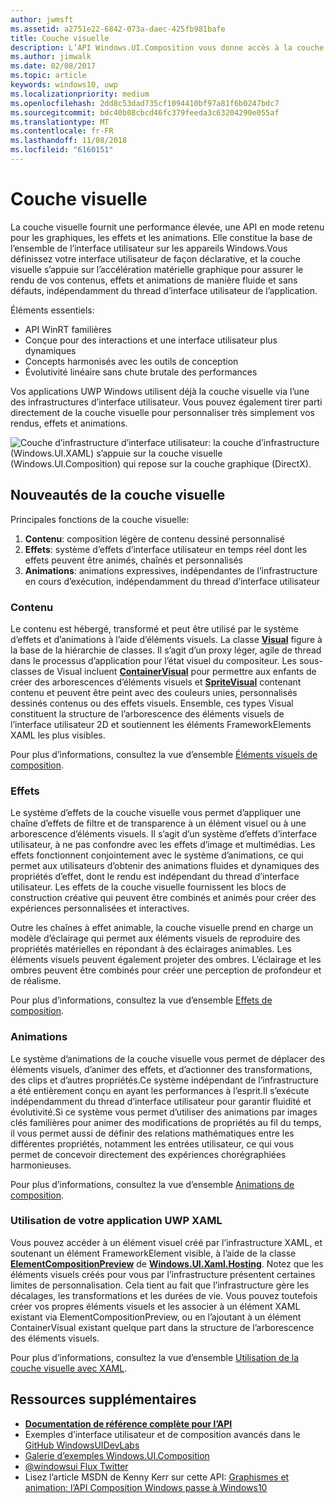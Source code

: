 ```yaml
---
author: jwmsft
ms.assetid: a2751e22-6842-073a-daec-425fb981bafe
title: Couche visuelle
description: L’API Windows.UI.Composition vous donne accès à la couche de composition comprise entre la couche d’infrastructure (XAML) et la couche graphique (DirectX).
ms.author: jimwalk
ms.date: 02/08/2017
ms.topic: article
keywords: windows10, uwp
ms.localizationpriority: medium
ms.openlocfilehash: 2dd8c53dad735cf1094410bf97a81f6b0247bdc7
ms.sourcegitcommit: bdc40b08cbcd46fc379feeda3c63204290e055af
ms.translationtype: MT
ms.contentlocale: fr-FR
ms.lasthandoff: 11/08/2018
ms.locfileid: "6160151"
---
```

# <a name="visual-layer"></a>Couche visuelle

La couche visuelle fournit une performance élevée, une API en mode retenu pour les graphiques, les effets et les animations. Elle constitue la base de l’ensemble de l’interface utilisateur sur les appareils Windows.Vous définissez votre interface utilisateur de façon déclarative, et la couche visuelle s’appuie sur l’accélération matérielle graphique pour assurer le rendu de vos contenus, effets et animations de manière fluide et sans défauts, indépendamment du thread d’interface utilisateur de l’application.

Éléments essentiels:

* API WinRT familières
* Conçue pour des interactions et une interface utilisateur plus dynamiques
* Concepts harmonisés avec les outils de conception
* Évolutivité linéaire sans chute brutale des performances

Vos applications UWP Windows utilisent déjà la couche visuelle via l’une des infrastructures d’interface utilisateur. Vous pouvez également tirer parti directement de la couche visuelle pour personnaliser très simplement vos rendus, effets et animations.

![Couche d’infrastructure d’interface utilisateur: la couche d’infrastructure (Windows.UI.XAML) s’appuie sur la couche visuelle (Windows.UI.Composition) qui repose sur la couche graphique (DirectX).](images/layers-win-ui-composition.png)

## <a name="whats-in-the-visual-layer"></a>Nouveautés de la couche visuelle

Principales fonctions de la couche visuelle:

1. **Contenu**: composition légère de contenu dessiné personnalisé
1. **Effets**: système d’effets d’interface utilisateur en temps réel dont les effets peuvent être animés, chaînés et personnalisés
1. **Animations**: animations expressives, indépendantes de l’infrastructure en cours d’exécution, indépendamment du thread d’interface utilisateur

### <a name="content"></a>Contenu

Le contenu est hébergé, transformé et peut être utilisé par le système d’effets et d’animations à l’aide d’éléments visuels. La classe [**Visual**](https://msdn.microsoft.com/library/windows/apps/Dn706858) figure à la base de la hiérarchie de classes. Il s’agit d’un proxy léger, agile de thread dans le processus d’application pour l’état visuel du compositeur. Les sous-classes de Visual incluent [**ContainerVisual**](https://msdn.microsoft.com/library/windows/apps/Dn706810) pour permettre aux enfants de créer des arborescences d’éléments visuels et [**SpriteVisual**](https://msdn.microsoft.com/library/windows/apps/Mt589433) contenant contenu et peuvent être peint avec des couleurs unies, personnalisés dessinés contenus ou des effets visuels. Ensemble, ces types Visual constituent la structure de l’arborescence des éléments visuels de l’interface utilisateur 2D et soutiennent les éléments FrameworkElements XAML les plus visibles.

Pour plus d’informations, consultez la vue d’ensemble [Éléments visuels de composition](composition-visual-tree.md).

### <a name="effects"></a>Effets

Le système d’effets de la couche visuelle vous permet d’appliquer une chaîne d’effets de filtre et de transparence à un élément visuel ou à une arborescence d’éléments visuels. Il s’agit d’un système d’effets d’interface utilisateur, à ne pas confondre avec les effets d’image et multimédias. Les effets fonctionnent conjointement avec le système d’animations, ce qui permet aux utilisateurs d’obtenir des animations fluides et dynamiques des propriétés d’effet, dont le rendu est indépendant du thread d’interface utilisateur. Les effets de la couche visuelle fournissent les blocs de construction créative qui peuvent être combinés et animés pour créer des expériences personnalisées et interactives.

Outre les chaînes à effet animable, la couche visuelle prend en charge un modèle d’éclairage qui permet aux éléments visuels de reproduire des propriétés matérielles en répondant à des éclairages animables. Les éléments visuels peuvent également projeter des ombres. L’éclairage et les ombres peuvent être combinés pour créer une perception de profondeur et de réalisme.

Pour plus d’informations, consultez la vue d’ensemble [Effets de composition](composition-effects.md).

### <a name="animations"></a>Animations

Le système d’animations de la couche visuelle vous permet de déplacer des éléments visuels, d’animer des effets, et d’actionner des transformations, des clips et d’autres propriétés.Ce système indépendant de l’infrastructure a été entièrement conçu en ayant les performances à l’esprit.Il s’exécute indépendamment du thread d’interface utilisateur pour garantir fluidité et évolutivité.Si ce système vous permet d’utiliser des animations par images clés familières pour animer des modifications de propriétés au fil du temps, il vous permet aussi de définir des relations mathématiques entre les différentes propriétés, notamment les entrées utilisateur, ce qui vous permet de concevoir directement des expériences chorégraphiées harmonieuses.

Pour plus d’informations, consultez la vue d’ensemble [Animations de composition](composition-animation.md).

### <a name="working-with-your-xaml-uwp-app"></a>Utilisation de votre application UWP XAML

Vous pouvez accéder à un élément visuel créé par l’infrastructure XAML, et soutenant un élément FrameworkElement visible, à l’aide de la classe [**ElementCompositionPreview**](https://msdn.microsoft.com/library/windows/apps/Mt608976) de [**Windows.UI.Xaml.Hosting**](https://msdn.microsoft.com/library/windows/apps/Hh701908). Notez que les éléments visuels créés pour vous par l’infrastructure présentent certaines limites de personnalisation. Cela tient au fait que l’infrastructure gère les décalages, les transformations et les durées de vie. Vous pouvez toutefois créer vos propres éléments visuels et les associer à un élément XAML existant via ElementCompositionPreview, ou en l’ajoutant à un élément ContainerVisual existant quelque part dans la structure de l’arborescence des éléments visuels.

Pour plus d’informations, consultez la vue d’ensemble [Utilisation de la couche visuelle avec XAML](using-the-visual-layer-with-xaml.md).

## <a name="additional-resources"></a>Ressources supplémentaires

* [**Documentation de référence complète pour l’API**](https://msdn.microsoft.com/library/windows/apps/Dn706878)
* Exemples d’interface utilisateur et de composition avancés dans le [GitHub WindowsUIDevLabs](https://github.com/microsoft/windowsuidevlabs)
* [Galerie d’exemples Windows.UI.Composition](https://aka.ms/winuiapp)
* [@windowsui Flux Twitter ](https://twitter.com/windowsui)
* Lisez l’article MSDN de Kenny Kerr sur cette API: [Graphismes et animation: l’API Composition Windows passe à Windows10](https://msdn.microsoft.com/magazine/mt590968)
